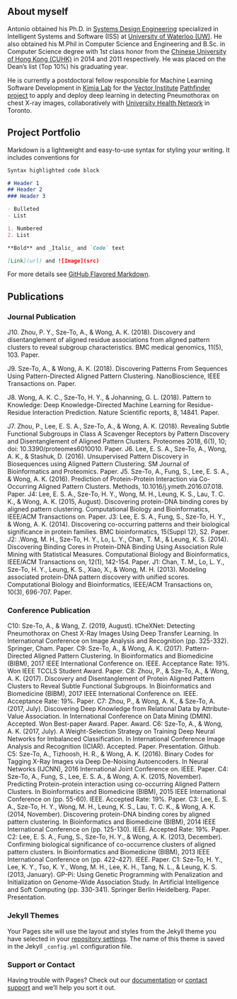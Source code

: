 ## About myself

Antonio obtained his Ph.D. in [Systems Design Engineering](https://uwaterloo.ca/systems-design-engineering/) specialized in Intelligent Systems and Software (ISS) at [University of Waterloo (UW)](https://uwaterloo.ca/). He also obtained his M.Phil in Computer Science and Engineering and B.Sc. in Computer Science degree with 1st class honor from the [Chinese University of Hong Kong (CUHK)](http://www.cuhk.edu.hk/) in 2014 and 2011 respectively. He was placed on the Dean’s list (Top 10%) his graduating year.

He is currently a postdoctoral fellow responsible for Machine Learning Software Development in [Kimia Lab](https://kimialab.uwaterloo.ca/kimia/) for the [Vector Institute](https://vectorinstitute.ai/) [Pathfinder project](https://vectorinstitute.ai/2019/07/16/thousands-of-images-at-the-radiologists-fingertips-seeing-the-invisible/) to apply and deploy deep learning in detecting Pneumothorax on chest X-ray images, collaboratively with [University Health Network](https://www.uhn.ca/) in Toronto.

## Project Portfolio

Markdown is a lightweight and easy-to-use syntax for styling your writing. It includes conventions for

```markdown
Syntax highlighted code block

# Header 1
## Header 2
### Header 3

- Bulleted
- List

1. Numbered
2. List

**Bold** and _Italic_ and `Code` text

[Link](url) and ![Image](src)
```

For more details see [GitHub Flavored Markdown](https://guides.github.com/features/mastering-markdown/).

## Publications 

### Journal Publication

J10. Zhou, P. Y., Sze-To, A., & Wong, A. K. (2018). Discovery and disentanglement of aligned residue associations from aligned pattern clusters to reveal subgroup characteristics. BMC medical genomics, 11(5), 103. Paper.

J9. Sze-To, A., & Wong, A. K. (2018). Discovering Patterns From Sequences Using Pattern-Directed Aligned Pattern Clustering. NanoBioscience, IEEE Transactions on. Paper.

J8. Wong, A. K. C., Sze-To, H. Y., & Johanning, G. L. (2018). Pattern to Knowledge: Deep Knowledge-Directed Machine Learning for Residue-Residue Interaction Prediction. Nature Scientific reports, 8, 14841. Paper.

J7. Zhou, P., Lee, E. S. A., Sze-To, A., & Wong, A. K. (2018). Revealing Subtle Functional Subgroups in Class A Scavenger Receptors by Pattern Discovery and Disentanglement of Aligned Pattern Clusters. Proteomes 2018, 6(1), 10; doi: 10.3390/proteomes6010010. Paper.
J6. Lee, E. S. A., Sze-To, A., Wong, A. K., & Stashuk, D. (2016). Unsupervised Pattern Discovery in Biosequences using Aligned Pattern Clustering. SM Journal of Bioinformatics and Proteomics. Paper.
J5. Sze-To, A., Fung, S., Lee, E. S. A., & Wong, A. K. (2016). Prediction of Protein-Protein Interaction via Co-Occurring Aligned Pattern Clusters. Methods, 10.1016/j.ymeth.2016.07.018. Paper.
J4:  Lee, E. S. A., Sze-To, H. Y., Wong, M. H., Leung, K. S., Lau, T. C. K., & Wong, A. K. (2015, August). Discovering protein-DNA binding cores by aligned pattern clustering. Computational Biology and Bioinformatics, IEEE/ACM Transactions on. Paper.
J3: Lee, E. S. A., Fung, S., Sze-To, H. Y., & Wong, A. K. (2014). Discovering co-occurring patterns and their biological significance in protein families. BMC bioinformatics, 15(Suppl 12), S2. Paper.
J2: .Wong, M. H., Sze-To, H. Y., Lo, L. Y., Chan, T. M., & Leung, K. S. (2014). Discovering Binding Cores in Protein-DNA Binding Using Association Rule Mining with Statistical Measures. Computational Biology and Bioinformatics, IEEE/ACM Transactions on, 12(1), 142-154. Paper.
J1: Chan, T. M., Lo, L. Y., Sze-To, H. Y., Leung, K. S., Xiao, X., & Wong, M. H. (2013). Modeling associated protein-DNA pattern discovery with unified scores. Computational Biology and Bioinformatics, IEEE/ACM Transactions on, 10(3), 696-707. Paper.

### Conference Publication

C10: Sze-To, A., & Wang, Z. (2019, August). tCheXNet: Detecting Pneumothorax on Chest X-Ray Images Using Deep Transfer Learning. In International Conference on Image Analysis and Recognition (pp. 325-332). Springer, Cham. Paper.
C9: Sze-To, A., & Wong, A. K. (2017). Pattern-Directed Aligned Pattern Clustering. In Bioinformatics and Biomedicine (BIBM), 2017 IEEE International Conference on. IEEE. Acceptance Rate: 19%. Won IEEE TCCLS Student Award. Paper.
C8: Zhou, P., & Sze-To, A., & Wong, A. K. (2017). Discovery and Disentanglement of Protein Aligned Pattern Clusters to Reveal Subtle Functional Subgroups. In Bioinformatics and Biomedicine (BIBM), 2017 IEEE International Conference on. IEEE. Acceptance Rate: 19%. Paper.
C7: Zhou, P., & Wong, A. K., & Sze-To, A. (2017, July). Discovering Deep Knowledge from Relational Data by Attribute-Value Association. In International Conference on Data Mining (DMIN). Accepted. Won Best-paper Award. Paper. Award.
C6: Sze-To, A., & Wong, A. K. (2017, July). A Weight-Selection Strategy on Training Deep Neural Networks for Imbalanced Classification. In International Conference Image Analysis and Recognition (ICIAR). Accepted. Paper. Presentation. Github.
C5: Sze-To, A., Tizhoosh, H. R., & Wong, A. K. (2016). Binary Codes for Tagging X-Ray Images via Deep De-Noising Autoencoders. In Neural Networks (IJCNN), 2016 International Joint Conference on. IEEE. Paper.
C4: Sze-To, A., Fung, S., Lee, E. S. A., & Wong, A. K. (2015, November). Predicting Protein-protein interaction using co-occurring Aligned Pattern Clusters. In Bioinformatics and Biomedicine (BIBM), 2015 IEEE International Conference on (pp. 55-60). IEEE. Accepted Rate: 19%. Paper.
C3: Lee, E. S. A., Sze-To, H. Y., Wong, M. H., Leung, K. S., Lau, T. C. K., & Wong, A. K. (2014, November). Discovering protein-DNA binding cores by aligned pattern clustering. In Bioinformatics and Biomedicine (BIBM), 2014 IEEE International Conference on (pp. 125-130). IEEE. Accepted Rate: 19%. Paper.
C2: Lee, E. S. A., Fung, S., Sze-To, H. Y., & Wong, A. K. (2013, December). Confirming biological significance of co-occurrence clusters of aligned pattern clusters. In Bioinformatics and Biomedicine (BIBM), 2013 IEEE International Conference on (pp. 422-427). IEEE. Paper.
C1: Sze-To, H. Y., Lee, K. Y., Tso, K. Y., Wong, M. H., Lee, K. H., Tang, N. L., & Leung, K. S. (2013, January). GP-Pi: Using Genetic Programming with Penalization and Initialization on Genome-Wide Association Study. In Artificial Intelligence and Soft Computing (pp. 330-341). Springer Berlin Heidelberg. Paper. Presentation.

### Jekyll Themes

Your Pages site will use the layout and styles from the Jekyll theme you have selected in your [repository settings](https://github.com/antoniosehk/antoniosehk.github.io/settings). The name of this theme is saved in the Jekyll `_config.yml` configuration file.

### Support or Contact

Having trouble with Pages? Check out our [documentation](https://help.github.com/categories/github-pages-basics/) or [contact support](https://github.com/contact) and we’ll help you sort it out.
